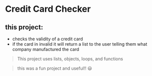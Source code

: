 # Credit Card Checker

## this project:
* checks the validity of a credit card
* if the card in invalid it will return a list to the user telling them what company manufactured the card

> This project uses lists, objects, loops, and functions

> this was a fun project and useful!! :smiley:
